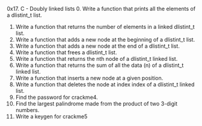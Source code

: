 0x17. C - Doubly linked lists
0.	Write a function that prints all the elements of a dlistint_t list.
1.	Write a function that returns the number of elements in a linked dlistint_t list.
2.	Write a function that adds a new node at the beginning of a dlistint_t list.
3.	Write a function that adds a new node at the end of a dlistint_t list.
4.	Write a function that frees a dlistint_t list.
5.	Write a function that returns the nth node of a dlistint_t linked list.
6.	Write a function that returns the sum of all the data (n) of a dlistint_t linked list.
7.	Write a function that inserts a new node at a given position.
8.	Write a function that deletes the node at index index of a dlistint_t linked list.
9.	Find the password for crackme4.
10.	Find the largest palindrome made from the product of two 3-digit numbers.
11.	Write a keygen for crackme5
